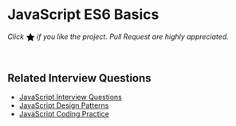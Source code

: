 # JavaScript ES6 Basics

*Click <img src="assets/star.png" width="18" height="18" align="absmiddle" title="Star" /> if you like the project. Pull Request are highly appreciated.*

<br/>

## Related Interview Questions

* [JavaScript Interview Questions](https://github.com/learning-zone/javascript-interview-questions/blob/master/README.md)
* [JavaScript Design Patterns](https://github.com/learning-zone/JavaScript-Design-Patterns/blob/main/README.md)
* [JavaScript Coding Practice](https://github.com/learning-zone/JavaScript-Coding-Practice/blob/main/README.md)

<br/>

